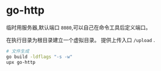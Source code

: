 # go-http

临时用服务器,默认端口 `8080`,可以自己在命令工具后定义端口。

在执行目录为根目录建立一个虚拟目录。
提供上传入口 `/upload` .

```sh
# 文件生成
go build -ldflags "-s -w"
upx go-http
```
